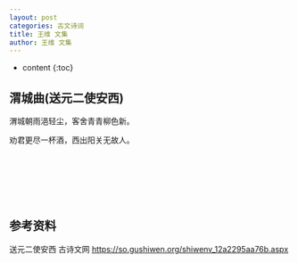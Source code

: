 ```yaml
---
layout: post
categories: 古文诗词
title: 王维 文集
author: 王维 文集
---
```

* content
{:toc}

## 渭城曲(送元二使安西)

渭城朝雨浥轻尘，客舍青青柳色新。

劝君更尽一杯酒，西出阳关无故人。 







<br/><br/><br/><br/><br/>
## 参考资料

送元二使安西  古诗文网 <https://so.gushiwen.org/shiwenv_12a2295aa76b.aspx>
